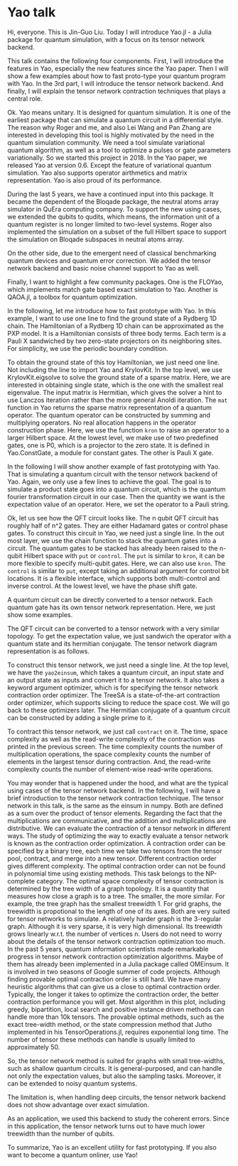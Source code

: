 # Yao talk

Hi, everyone. This is Jin-Guo Liu. Today I will introduce Yao.jl - a Julia package for quantum simulation, with a focus on its tensor network backend.

This talk contains the following four components.
First, I will introduce the features in Yao, especially the new features since the Yao paper.
Then I will show a few examples about how to fast proto-type your quantum program with Yao.
In the 3rd part, I will introduce the tensor network backend.
And finally, I will explain the tensor network contraction techniques that plays a central role.

Ok.
Yao means unitary. It is designed for quantum simulation. It is one of the earliest package that can simulate a quantum circuit in a differential style.
The reason why Roger and me, and also Lei Wang and Pan Zhang are interested in developing this tool is highly motivated by the need in the quantum simulation community. We need a tool simulate variational quantum algorithm, as well as a tool to optimize a pulses or gate parameters variationally.
So we started this project in 2018.
In the Yao paper, we released Yao at version 0.6. Except the feature of variational quantum simulation. Yao also supports operator airthmetics and matrix representation. Yao is also proud of its performance.

During the last 5 years, we have a continued input into this package.
It became the dependent of the Bloqade package, the neutral atoms array simulator in QuEra computing company. To support the new using cases, we extended the qubits to qudits, which means, the information unit of a quantum register is no longer limited to two-level systems.
Roger also implemented the simulation on a subset of the full Hilbert space to support the simulation on Bloqade subspaces in neutral atoms array.

On the other side, due to the emergent need of classical benchmarking quantum devices and quantum error correction. We added the tensor network backend and basic noise channel support to Yao as well.

Finally, I want to highlight a few community packages. One is the FLOYao, which implements match gate based exact simulation to Yao.
Another is QAOA.jl, a toolbox for quantum optimization.


In the following, let me introduce how to fast prototype with Yao.
In this example, I want to use one line to find the ground state of a Rydberg 1D chain. The Hamiltonian of a Rydberg 1D chain can be approximated as the PXP model. It is a Hamiltonian consists of three body terms. Each term is a Pauli X sandwiched by two zero-state projectors on its neighboring sites.
For simplicity, we use the periodic boundary condition.

To obtain the ground state of this toy Hamiltonian, we just need one line. Not including the line to import Yao and KrylovKit.
In the top level, we use KrylovKit.eigsolve to solve the ground state of a sparse matrix. Here, we are interested in obtaining single state, which is the one with the smallest real eigenvalue. The input matrix is Hermitian, which gives the solver a hint to use Lanczos iteration rather than the more general Anoldi iteration.
The `mat` function in Yao returns the sparse matrix representation of a quantum operator.
The quantum operator can be constructed by summing and multiplying operators.
No real allocation happens in the operator construction phase.
Here, we use the function `kron` to raise an operator to a larger Hilbert space.
At the lowest level, we make use of two predefined gates, one is P0, which is a projector to the zero state. It is defined in Yao.ConstGate, a module for constant gates.
The other is Pauli X gate.

In the following I will show another example of fast prototyping with Yao. That is simulating a quantum circuit with the tensor network backend of Yao.
Again, we only use a few lines to achieve the goal.
The goal is to simulate a product state goes into a quantum circuit, which is the quantum fourier transformation circuit in our case.
Then the quantity we want is the expectation value of an operator. Here, we set the operator to a Pauli string.

Ok, let us see how the QFT circuit looks like. The n qubit QFT circuit has roughly half of n^2 gates. They are either Hadamard gates or control phase gates.
To construct this circuit in Yao, we need just a single line.
In the out most layer, we use the chain function to stack the quantum gates into a circuit.
The quantum gates to be stacked has already been raised to the n-qubit Hilbert space with `put` or `control`.
The `put` is similar to `kron`, it can be more flexible to specify multi-qubit gates. Here, we can also use `kron`.
The `control` is similar to `put`, except taking an additional argument for control bit locations. It is a flexible interface, which supports both multi-control and inverse control.
At the lowest level, we have the phase shift gate.

A quantum circuit can be directly converted to a tensor network. Each quantum gate has its own tensor network representation. Here, we just show some examples.

The QFT circuit can be converted to a tensor network with a very similar topology. To get the expectation value, we just sandwich the operator with a quantum state and its hermitian conjugate. The tensor network diagram representation is as follows.

To construct this tensor network, we just need a single line.
At the top level, we have the `yao2einsum`, which takes a quantum circuit, an input state and an output state as inputs and convert it to a tensor network.
It also takes a keyword argument optimizer, which is for specifying the tensor network contraction order optimizer. The TreeSA is a state-of-the-art contraction order optimizer, which supports slicing to reduce the space cost.
We will go back to these optimizers later.
The Hermitian conjugate of a quantum circuit can be constructed by adding a single prime to it.

To contract this tensor network, we just call `contract` on it.
The time, space complexity as well as the read-write complexity of the contraction was printed in the previous screen. The time complexity counts the number of multiplication operations, the space complexity counts the number of elements in the largest tensor during contraction. And, the read-write complexity counts the number of element-wise read-write operations.

You may wonder that is happened under the hood, and what are the typical using cases of the tensor network backend.
In the following, I will have a brief introduction to the tensor network contraction technique.
The tensor network in this talk, is the same as the einsum in numpy. Both are defined as a sum over the product of tensor elements.
Regarding the fact that the multiplications are communicative, and the addition and multiplications are distributive. We can evaluate the contraction of a tensor network in different ways.
The study of optimizing the way to exactly evaluate a tensor network is known as the contraction order optimization.
A contraction order can be specified by a binary tree, each time we take two tensors from the tensor pool, contract, and merge into a new tensor.
Different contraction order gives different complexity.
The optimal contraction order can not be found in polynomial time using existing methods.
This task belongs to the NP-complete category.
The optimal space complexity of tensor contraction is determined by the tree width of a graph topology. It is a quantity that measures how close a graph is to a tree. The smaller, the more similar. For example, the tree graph has the smallest treewidth 1. For grid graphs, the treewidth is propotional to the length of one of its axes.
Both are very suited for tensor networks to simulate.
A relatively harder graph is the 3-regular graph. Although it is very sparse, it is very high dimensional. Its treewidth grows linearly w.r.t. the number of vertices n.
Users do not need to worry about the details of the tensor network contraction optimization too much. In the past 5 years, quantum information scientists made remarkable progress in tensor network contraction optimization algorithms. Maybe of them has already been implemented in a Julia package called OMEinsum. It is involved in two seasons of Google summer of code projects.
Although finding provable optimal contraction order is still hard. We have many heuristic algorithms that can give us a close to optimal contraction order.
Typically, the longer it takes to optimize the contraction order, the better contraction performance you will get.
Most algorithm in this plot, including greedy, bipartition, local search and positive instance driven methods can handle more than 10k tensors.
The provable optimal methods, such as the exact tree-width method, or the state compression method that Jutho implemented in his TensorOperations.jl, requires exponential long time. The number of tensor these methods can handle is usually limited to approximately 50.

So, the tensor network method is suited for graphs with small tree-widths, such as shallow quantum circuits.
It is general-purposed, and can handle not only the expectation values, but also the sampling tasks.
Moreover, it can be extended to noisy quantum systems.

The limitation is, when handling deep circuits, the tensor network backend does not show advantage over exact simulation.

As an application, we used this backend to study the coherent errors. Since in this application, the tensor network turns out to have much lower treewidth than the number of qubits.

To summarize, Yao is an excellent utility for fast prototyping. If you also want to become a quantum onliner, use Yao!